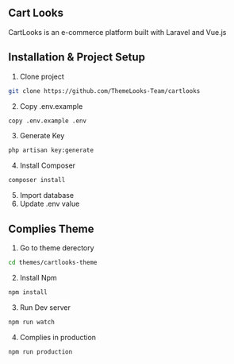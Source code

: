 
## Cart Looks
CartLooks is an e-commerce platform built with Laravel and Vue.js

## Installation & Project Setup

1. Clone project

```bash
git clone https://github.com/ThemeLooks-Team/cartlooks
```
2. Copy .env.example 

```bash
copy .env.example .env
```
3. Generate Key

```bash
php artisan key:generate
```
4. Install Composer

```bash
composer install
```
5. Import database
6. Update .env value

## Complies Theme
1. Go to theme derectory 

```bash
cd themes/cartlooks-theme
```
2. Install Npm

```bash
npm install
```
3. Run Dev server

```bash
npm run watch
```
4. Complies in production

```bash
npm run production
```

